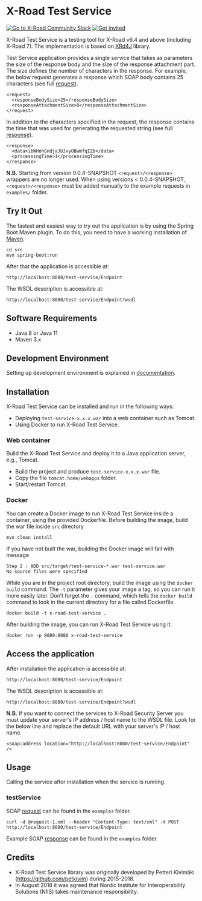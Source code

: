 # X-Road Test Service

[![Go to X-Road Community Slack](https://img.shields.io/badge/Go%20to%20Community%20Slack-grey.svg)](https://jointxroad.slack.com/)
[![Get invited](https://img.shields.io/badge/No%20Slack-Get%20invited-green.svg)](https://x-road.global/community)

X-Road Test Service is a testing tool for X-Road v6.4 and above (including X-Road 7). The implementation is based on [XRd4J](https://github.com/nordic-institute/xrd4j) library.

Test Service application provides a single service that takes as parameters the size of the response body and the size of the response attachment part. The size defines the number of characters in the response. For example, the below request generates a response which SOAP body contains 25 characters (see full [request](https://github.com/nordic-institute/x-road-test-service/blob/master/examples/request-1.xml)).

```
<request>
  <responseBodySize>25</responseBodySize>
  <responseAttachmentSize>0</responseAttachmentSize>
</request>
```

In addition to the characters specified in the request, the response contains the time that was used for generating the requested string  (see full [response](https://github.com/nordic-institute/x-road-test-service/blob/master/examples/response-1.xml)).

```
<response>
  <data>ibWHohGndjaJUJvyOBwmfqIZb</data>
  <processingTime>1</processingTime>
</response>
```

**N.B.** Starting from version 0.0.4-SNAPSHOT `<request>/<response>` wrappers are no longer used. When using versions < 0.0.4-SNAPSHOT, `<request>/<response>` must be added manually to the example requests in `examples/` folder.

## Try It Out

The fastest and easiest way to try out the application is by using the Spring Boot Maven plugin.
To do this, you need to have a working installation of [Maven](https://maven.apache.org/).

```
cd src
mvn spring-boot:run
```
After that the application is accessible at:

```
http://localhost:8080/test-service/Endpoint
```

The WSDL description is accessible at:

```
http://localhost:8080/test-service/Endpoint?wsdl
```

## Software Requirements

* Java 8 or Java 11
* Maven 3.x

## Development Environment

Setting up development environment is explained in [documentation](documentation/Setting-up-Development-Environment.md).

## Installation

X-Road Test Service can be installed and run in the following ways:

* Deploying `test-service-x.x.x.war` into a web container such as Tomcat.
* Using Docker to run X-Road Test Service.

### Web container

Build the X-Road Test Service and deploy it to a Java application server, e.g., Tomcat.

* Build the project and produce ```test-service-x.x.x.war``` file.
* Copy the file ```tomcat.home/webapps``` folder.
* Start/restart Tomcat.

### Docker

You can create a Docker image to run X-Road Test Service inside a container, using the provided Dockerfile.
Before building the image, build the war file inside `src` directory

```
mvn clean install
```
If you have not built the war, building the Docker image will fail with message
```
Step 2 : ADD src/target/test-service-*.war test-service.war
No source files were specified
```

While you are in the project root directory, build the image using the `docker build` command. The `-t` parameter gives your image a tag, so you can run it more easily later. Don’t forget the `.` command, which tells the `docker build` command to look in the current directory for a file called Dockerfile.

```
docker build -t x-road-test-service .
```

After building the image, you can run X-Road Test Service using it.

```
docker run -p 8080:8080 x-road-test-service
```

## Access the application

After installation the application is accessible at:

```
http://localhost:8080/test-service/Endpoint
```

The WSDL description is accessible at:

```
http://localhost:8080/test-service/Endpoint?wsdl
```

**N.B.** If you want to connect the services to X-Road Security Server you must update your server's IP address / host name to the WSDL file. Look for the below line and replace the default URL with your server's IP / host name.

```
<soap:address location="http://localhost:8080/test-service/Endpoint" />
```

## Usage

Calling the service after installation when the service is running.

### testService

SOAP [request](https://github.com/nordic-institute/x-road-test-service/blob/master/examples/request-1.xml) can be found in the `examples` folder.

```
curl -d @request-1.xml --header "Content-Type: text/xml" -X POST http://localhost:8080/test-service/Endpoint
```

Example SOAP [response](https://github.com/nordic-institute/x-road-test-service/blob/master/examples/response-1.xml) can be found in the `examples` folder.

## Credits

* X-Road Test Service library was originally developed by Petteri Kivimäki (https://github.com/petkivim) during 2015-2018.
* In August 2018 it was agreed that Nordic Institute for Interoperability Solutions (NIIS) takes maintenance responsibility.
